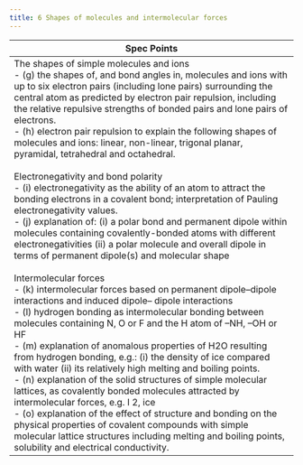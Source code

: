 ```yaml
---
title: 6 Shapes of molecules and intermolecular forces
---
```

<!--ID: 1724603671366-->


| Spec Points                                                                                                                                                                                                                                                                                                                                                                                                                                                                                                                                                                                                                                                                                                                                                                                                                                                                                                                                                                                                                                                                                                                                                                                                                                                                                                                                                                                                                                                                                                                                                                                                                                                                                                                                                                                                                        |
| ---------------------------------------------------------------------------------------------------------------------------------------------------------------------------------------------------------------------------------------------------------------------------------------------------------------------------------------------------------------------------------------------------------------------------------------------------------------------------------------------------------------------------------------------------------------------------------------------------------------------------------------------------------------------------------------------------------------------------------------------------------------------------------------------------------------------------------------------------------------------------------------------------------------------------------------------------------------------------------------------------------------------------------------------------------------------------------------------------------------------------------------------------------------------------------------------------------------------------------------------------------------------------------------------------------------------------------------------------------------------------------------------------------------------------------------------------------------------------------------------------------------------------------------------------------------------------------------------------------------------------------------------------------------------------------------------------------------------------------------------------------------------------------------------------------------------------------- |
| The shapes of simple molecules and ions<br>- (g) the shapes of, and bond angles in, molecules and ions with up to six electron pairs (including lone pairs) surrounding the central atom as predicted by electron pair repulsion, including the relative repulsive strengths of bonded pairs and lone pairs of electrons.<br>- (h) electron pair repulsion to explain the following shapes of molecules and ions: linear, non-linear, trigonal planar, pyramidal, tetrahedral and octahedral.<br><br>Electronegativity and bond polarity<br>- (i) electronegativity as the ability of an atom to attract the bonding electrons in a covalent bond; interpretation of Pauling electronegativity values.<br>- (j) explanation of: (i) a polar bond and permanent dipole within molecules containing covalently-bonded atoms with different electronegativities (ii) a polar molecule and overall dipole in terms of permanent dipole(s) and molecular shape<br><br>Intermolecular forces<br>- (k) intermolecular forces based on permanent dipole–dipole interactions and induced dipole– dipole interactions<br>- (l) hydrogen bonding as intermolecular bonding between molecules containing N, O or F and the H atom of –NH, –OH or HF<br>- (m) explanation of anomalous properties of H2O resulting from hydrogen bonding, e.g.: (i) the density of ice compared with water (ii) its relatively high melting and boiling points.<br>- (n) explanation of the solid structures of simple molecular lattices, as covalently bonded molecules attracted by intermolecular forces, e.g. I 2, ice<br>- (o) explanation of the effect of structure and bonding on the physical properties of covalent compounds with simple molecular lattice structures including melting and boiling points, solubility and electrical conductivity. |
